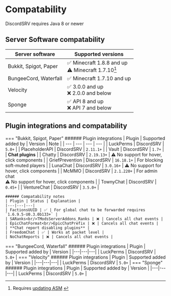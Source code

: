 # Compatability

DiscordSRV requires Java 8 or newer

## Server Software compatability

| Server software       | Supported versions                                   |
|-----------------------|------------------------------------------------------|
| Bukkit, Spigot, Paper | ✅ Minecraft 1.8.8 and up<br/>⚠️ Minecraft 1.7.10[^1] |
| BungeeCord, Waterfall | ✅ Minecraft 1.7.10 and up                            |
| Velocity              | ✅ 3.0.0 and up<br/>❌ 2.0.0 and below                 |
| Sponge                | ✅ API 8 and up<br/>❌ API 7 and below                 |

[^1]: Requires [updating ASM](faq#asm-update) <!-- TODO: fix anchor -->

## Plugin integrations and compatability

=== "Bukkit, Spigot, Paper"
    ###### Plugin integrations
    | Plugin | Supported added by | Version | Note |
    | --- | --- | --- | --- |
    | LuckPerms | DiscordSRV | `5.0+` |
    | PlaceholderAPI | DiscordSRV | `2.11.1+` |
    | Vault | DiscordSRV | `1.7+` |
    | **Chat plugins** |
    | Chatty | DiscordSRV | `2.19.13+` | ⚠️ No support for hover, click components |
    | GriefPrevention | DiscordSRV | `16.18.1+` | For blocking soft-muted players |
    | LunaChat | DiscordSRV | `3.0.16+` | ⚠️ No support for hover, click components |
    | McMMO | DiscordSRV | `2.1.220+` | For admin chat<br/>⚠️ No support for hover, click components |
    | TownyChat | DiscordSRV | `0.45+` |
    | VentureChat | DiscordSRV | `3.5.0+` |

    ###### Compatability notes
    | Plugin | Status | Explanation |
    |---|---|---|
    | FactionsUUID | ✅ | For global chat to be forwarded requires `1.6.9.5-U0.3.0b133+` |
    | SARanks<br/>TModsServerAddons_Ranks | ❌ | Cancels all chat events |
    | EpicChatFormat<br/>EpicChatPrefix | ❌ | Cancels all chat events |
    | **Chat report disabling plugins** |
    | FreedomChat | ✅ | Works at packet level |
    | NoChatReports | ❌ | Cancels all chat events |
=== "BungeeCord, Waterfall"
    ###### Plugin integrations
    | Plugin | Supported added by | Version |
    |---|---|---|
    | LuckPerms | DiscordSRV | `5.0+` |
=== "Velocity"
    ###### Plugin integrations
    | Plugin | Supported added by | Version |
    |---|---|---|
    | LuckPerms | DiscordSRV | `5.0+` |
=== "Sponge"
    ###### Plugin integrations
    | Plugin | Supported added by | Version |
    |---|---|---|
    | LuckPerms | DiscordSRV | `5.0+` |